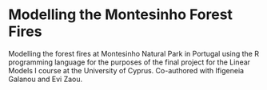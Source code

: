 # Modelling the Montesinho Forest Fires
Modelling the forest fires at Montesinho Natural Park in Portugal using the R programming language for the purposes of the final project for the Linear Models I course at the University of Cyprus. Co-authored with Ifigeneia Galanou and Evi Zaou.

